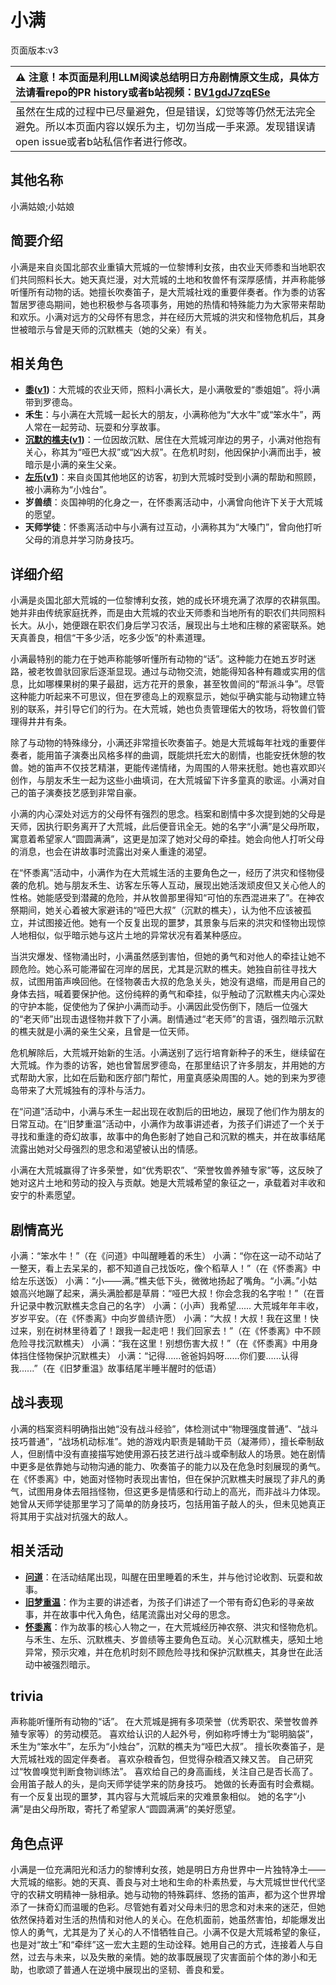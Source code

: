 # 小满
页面版本:v3
 

| :warning: 注意！本页面是利用LLM阅读总结明日方舟剧情原文生成，具体方法请看repo的PR history或者b站视频：[BV1gdJ7zqESe](https://www.bilibili.com/video/BV1gdJ7zqESe/)         |
|:----------------------------|
| 虽然在生成的过程中已尽量避免，但是错误，幻觉等等仍然无法完全避免。所以本页面内容以娱乐为主，切勿当成一手来源。发现错误请open issue或者b站私信作者进行修改。|



## 其他名称
小满姑娘;小姑娘
## 简要介绍
小满是来自炎国北部农业重镇大荒城的一位黎博利女孩，由农业天师黍和当地职农们共同照料长大。她天真烂漫，对大荒城的土地和牧兽怀有深厚感情，并声称能够听懂所有动物的话。她擅长吹奏笛子，是大荒城社戏的重要伴奏者。作为黍的访客暂居罗德岛期间，她也积极参与各项事务，用她的热情和特殊能力为大家带来帮助和欢乐。小满对远方的父母怀有思念，并在经历大荒城的洪灾和怪物危机后，其身世被暗示与曾是天师的沉默樵夫（她的父亲）有关。
## 相关角色
-   **[黍](char_2025_shu.md)([v1](../chars/char_2025_shu.md))**：大荒城的农业天师，照料小满长大，是小满敬爱的“黍姐姐”。将小满带到罗德岛。
-   **禾生**：与小满在大荒城一起长大的朋友，小满称他为“大水牛”或“笨水牛”，两人常在一起劳动、玩耍和分享故事。
-   **[沉默的樵夫](extended_char_chen_mo_de_qiao_fu.md)([v1](../chars/extended_char_chen_mo_de_qiao_fu.md))**：一位因故沉默、居住在大荒城河岸边的男子，小满对他抱有关心，称其为“哑巴大叔”或“凶大叔”。在危机时刻，他因保护小满而出手，被暗示是小满的亲生父亲。
-   **[左乐](char_4121_zuole.md)([v1](../chars/char_4121_zuole.md))**：来自炎国其他地区的访客，初到大荒城时受到小满的帮助和照顾，被小满称为“小烛台”。
-   **岁兽绩**：炎国神明的化身之一，在怀黍离活动中，小满曾向他许下关于大荒城的愿望。
-   **天师学徒**：怀黍离活动中与小满有过互动，小满称其为“大嗓门”，曾向他打听父母的消息并学习防身技巧。
## 详细介绍
小满是炎国北部大荒城的一位黎博利女孩，她的成长环境充满了浓厚的农耕氛围。她并非由传统家庭抚养，而是由大荒城的农业天师黍和当地所有的职农们共同照料长大。从小，她便跟在职农们身后学习农活，展现出与土地和庄稼的紧密联系。她天真善良，相信“干多少活，吃多少饭”的朴素道理。

小满最特别的能力在于她声称能够听懂所有动物的“话”。这种能力在她五岁时迷路，被老牧兽驮回家后逐渐显现。通过与动物交流，她能得知各种有趣或实用的信息，比如哪棵果树的果子最甜，远方花开的景象，甚至牧兽间的“帮派斗争”。尽管这种能力听起来不可思议，但在罗德岛上的观察显示，她似乎确实能与动物建立特别的联系，并引导它们的行为。在大荒城，她也负责管理偌大的牧场，将牧兽们管理得井井有条。

除了与动物的特殊缘分，小满还非常擅长吹奏笛子。她是大荒城每年社戏的重要伴奏者，能用笛子演奏出风格多样的曲调，既能烘托宏大的剧情，也能安抚休憩的牧兽。她的笛声不仅技艺精湛，更能传递情绪，为周围的人带来抚慰。她也喜欢即兴创作，与朋友禾生一起为这些小曲填词，在大荒城留下许多童真的歌谣。小满对自己的笛子演奏技艺感到非常自豪。

小满的内心深处对远方的父母怀有强烈的思念。档案和剧情中多次提到她的父母是天师，因执行职务离开了大荒城，此后便音讯全无。她的名字“小满”是父母所取，寓意着希望家人“圆圆满满”，这更是加深了她对父母的牵挂。她会向他人打听父母的消息，也会在讲故事时流露出对亲人重逢的渴望。

在“怀黍离”活动中，小满作为在大荒城生活的主要角色之一，经历了洪灾和怪物侵袭的危机。她与朋友禾生、访客左乐等人互动，展现出她活泼顽皮但又关心他人的性格。她能感受到潜藏的危险，并从牧兽那里得知“可怕的东西混进来了”。在神农祭期间，她关心着被大家避讳的“哑巴大叔”（沉默的樵夫），认为他不应该被孤立，并试图接近他。她有一个反复出现的噩梦，其景象与后来的洪灾和怪物出现惊人地相似，似乎暗示她与这片土地的异常状况有着某种感应。

当洪灾爆发、怪物涌出时，小满虽然感到害怕，但她的勇气和对他人的牵挂让她不顾危险。她心系可能滞留在河岸的居民，尤其是沉默的樵夫。她独自前往寻找大叔，试图用笛声唤回他。在怪物袭击大叔的危急关头，她没有退缩，而是用自己的身体去挡，喊着要保护他。这份纯粹的勇气和牵挂，似乎触动了沉默樵夫内心深处的守护本能，促使他为了保护小满而动手。小满因此受伤倒下，随后一位强大的“老天师”出现击退怪物并救下了小满。剧情通过“老天师”的言语，强烈暗示沉默的樵夫就是小满的亲生父亲，且曾是一位天师。

危机解除后，大荒城开始新的生活。小满送别了远行培育新种子的禾生，继续留在大荒城。作为黍的访客，她也曾暂居罗德岛，在那里结识了许多朋友，并用她的方式帮助大家，比如在后勤和医疗部门帮忙，用童真感染周围的人。她的到来为罗德岛带来了大荒城独有的淳朴与活力。

在“问道”活动中，小满与禾生一起出现在收割后的田地边，展现了他们作为朋友的日常互动。在“旧梦重温”活动中，小满作为故事讲述者，为孩子们讲述了一个关于寻找和重逢的奇幻故事，故事中的角色影射了她自己和沉默的樵夫，并在故事结尾流露出她对父母强烈的思念和渴望被认出的情感。

小满在大荒城赢得了许多荣誉，如“优秀职农”、“荣誉牧兽养殖专家”等，这反映了她对这片土地和劳动的投入与贡献。她是大荒城希望的象征之一，承载着对丰收和安宁的朴素愿望。
## 剧情高光
小满：“笨水牛！”（在《问道》中叫醒睡着的禾生）
小满：“你在这一动不动站了一整天，看上去呆呆的，都不知道自己找饭吃，像个稻草人！”（在《怀黍离》中给左乐送饭）
小满：“小——满。”樵夫低下头，微微地扬起了嘴角。“小满。”小姑娘高兴地蹦了起来，满头满脸都是草屑：“哑巴大叔！你会念我的名字啦！”（在晋升记录中教沉默樵夫念自己的名字）
小满：（小声）我希望...... 大荒城年年丰收，岁岁平安。（在《怀黍离》中向岁兽绩许愿）
小满：“大叔！大叔！我在这里！快过来，别在树林里待着了！跟我一起走吧！我们回家去！”（在《怀黍离》中不顾危险寻找沉默樵夫）
小满：“我在这里！别想伤害大叔！”（在《怀黍离》中用身体挡住怪物保护沉默樵夫）
小满：“记得......爸爸妈妈呀......你们要......认得我......”（在《旧梦重温》故事结尾半睡半醒时的低语）
## 战斗表现
小满的档案资料明确指出她“没有战斗经验”，体检测试中“物理强度普通”、“战斗技巧普通”，“战场机动标准”。她的游戏内职责是辅助干员（凝滞师），擅长牵制敌人，但剧情中没有直接描写她使用源石技艺进行战斗或牵制敌人的场景。她在剧情中更多是依靠她与动物沟通的能力、吹奏笛子的能力以及在危急时刻展现的勇气。在《怀黍离》中，她面对怪物时表现出害怕，但在保护沉默樵夫时展现了非凡的勇气，试图用身体去阻挡怪物，但这更多是情感和行动上的高光，而非战斗力体现。她曾从天师学徒那里学习了简单的防身技巧，包括用笛子敲人的头，但未见她真正将其用于实战对抗强大的敌人。
## 相关活动
-   **[问道](../stories/story_wanqin_set_1.md)**：在活动结尾出现，叫醒在田里睡着的禾生，并与他讨论收割、玩耍和故事。
-   **[旧梦重温](../stories/story_grabds_set_1.md)**：作为主要的讲述者，为孩子们讲述了一个带有奇幻色彩的寻亲故事，并在故事中代入角色，结尾流露出对父母的思念。
-   **[怀黍离](../stories/act31side.md)**：作为故事的核心人物之一，在大荒城经历神农祭、洪灾和怪物危机。与禾生、左乐、沉默樵夫、岁兽绩等主要角色互动。关心沉默樵夫，感知土地异常，预示灾难，并在危机时刻不顾危险寻找和保护沉默樵夫，其身世在此活动中被强烈暗示。
## trivia
声称能听懂所有动物的“话”。
在大荒城是拥有多项荣誉（优秀职农、荣誉牧兽养殖专家等）的劳动模范。
喜欢给认识的人起外号，例如称呼博士为“聪明脑袋”，禾生为“笨水牛”，左乐为“小烛台”，沉默的樵夫为“哑巴大叔”。
擅长吹奏笛子，是大荒城社戏的固定伴奏者。
喜欢杂粮香包，但觉得杂粮酒又辣又苦。
自己研究过“牧兽嗅觉判断食物训练法”。
喜欢给自己的身高画线，关注自己是否长高了。
会用笛子敲人的头，是向天师学徒学来的防身技巧。
她做的长寿面有时会煮糊。
有一个反复出现的噩梦，其内容与大荒城后来的灾难景象相似。
她的名字“小满”是由父母所取，寄托了希望家人“圆圆满满”的美好愿望。
## 角色点评
小满是一位充满阳光和活力的黎博利女孩，她是明日方舟世界中一片独特净土——大荒城的缩影。她的天真、善良与对土地和生命的朴素热爱，与大荒城世世代代坚守的农耕文明精神一脉相承。她与动物的特殊羁绊、悠扬的笛声，都为这个世界增添了一抹奇幻而温暖的色彩。尽管她有着对父母未归的思念和对未来的迷茫，但她依然保持着对生活的热情和对他人的关心。在危机面前，她虽然害怕，却能爆发出惊人的勇气，尤其是为了关心的人不惜牺牲自己。小满不仅是大荒城希望的象征，也是对“故土”和“牵绊”这一宏大主题的生动诠释。她用自己的方式，连接着人与自然，过去与未来，以及失散的亲情。她的故事既展现了灾害面前个体的渺小和无助，也歌颂了普通人在逆境中展现出的坚韧、善良和爱。